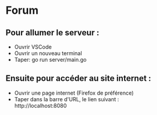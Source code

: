 # Forum

## Pour allumer le serveur :
- Ouvrir VSCode  
- Ouvrir un nouveau terminal  
- Taper: go run server/main.go  

## Ensuite pour accéder au site internet :
- Ouvrir une page internet (Firefox de préférence)  
- Taper dans la barre d'URL, le lien suivant :  
  http://localhost:8080
